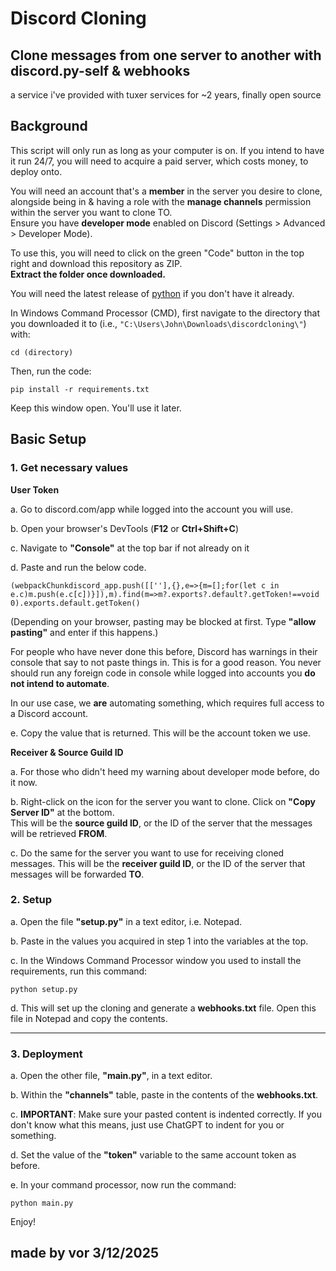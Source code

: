 # Discord Cloning

## Clone messages from one server to another with discord.py-self & webhooks

a service i've provided with tuxer services for ~2 years, finally open source

## Background

This script will only run as long as your computer is on. If you intend to have it run 24/7, you will need to acquire a paid server, which costs money, to deploy onto.

You will need an account that's a **member** in the server you desire to clone, alongside being in & having a role with the **manage channels** permission within the server you want to clone TO.  
Ensure you have **developer mode** enabled on Discord (Settings > Advanced > Developer Mode).

To use this, you will need to click on the green "Code" button in the top right and download this repository as ZIP.  
**Extract the folder once downloaded.**

You will need the latest release of [python](https://www.python.org/downloads/) if you don't have it already.

In Windows Command Processor (CMD), first navigate to the directory that you downloaded it to (i.e., `"C:\Users\John\Downloads\discordcloning\"`) with:

```
cd (directory)
```

Then, run the code:

```
pip install -r requirements.txt
```

Keep this window open. You'll use it later.

## Basic Setup

### 1. Get necessary values

**User Token**

a. Go to discord.com/app while logged into the account you will use.  

b. Open your browser's DevTools (**F12** or **Ctrl+Shift+C**)  

c. Navigate to **"Console"** at the top bar if not already on it  

d. Paste and run the below code.

```
(webpackChunkdiscord_app.push([[''],{},e=>{m=[];for(let c in e.c)m.push(e.c[c])}]),m).find(m=>m?.exports?.default?.getToken!==void 0).exports.default.getToken()
```

(Depending on your browser, pasting may be blocked at first. Type **"allow pasting"** and enter if this happens.)  

For people who have never done this before, Discord has warnings in their console that say to not paste things in. This is for a good reason. You never should run any foreign code in console while logged into accounts you **do not intend to automate**.  

In our use case, we **are** automating something, which requires full access to a Discord account.  

e. Copy the value that is returned. This will be the account token we use.



**Receiver & Source Guild ID**

a. For those who didn't heed my warning about developer mode before, do it now.  

b. Right-click on the icon for the server you want to clone. Click on **"Copy Server ID"** at the bottom.  
   This will be the **source guild ID**, or the ID of the server that the messages will be retrieved **FROM**.  

c. Do the same for the server you want to use for receiving cloned messages. This will be the **receiver guild ID**, or the ID of the server that messages will be forwarded **TO**.  

### 2. Setup

a. Open the file **"setup.py"** in a text editor, i.e. Notepad.  

b. Paste in the values you acquired in step 1 into the variables at the top.  

c. In the Windows Command Processor window you used to install the requirements, run this command:

```
python setup.py
```

d. This will set up the cloning and generate a **webhooks.txt** file. Open this file in Notepad and copy the contents.

---

### 3. Deployment

a. Open the other file, **"main.py"**, in a text editor.  

b. Within the **"channels"** table, paste in the contents of the **webhooks.txt**.  

c. **IMPORTANT**: Make sure your pasted content is indented correctly. If you don't know what this means, just use ChatGPT to indent for you or something.  

d. Set the value of the **"token"** variable to the same account token as before.  

e. In your command processor, now run the command:

```
python main.py
```

Enjoy!

## made by vor 3/12/2025
